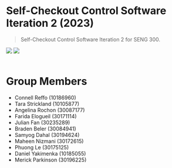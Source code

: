 # Self-Checkout Control Software Iteration 2 (2023)

> Self-Checkout Control Software Iteration 2 for SENG 300.

<div align="left">
 <img src="https://img.shields.io/badge/language-Java-purple">
 <img src="https://img.shields.io/badge/course-SENG 300-lightgreen">
</div>

<br />

# Group Members
 - Connell Reffo (10186960)
 - Tara Strickland (10105877)
 - Angelina Rochon (30087177)
 - Farida Elogueil (30171114)
 - Julian Fan (30235289)
 - Braden Beler (30084941)
 - Samyog Dahal (30194624)
 - Maheen Nizmani (30172615)
 - Phuong Le (30175125)
 - Daniel Yakimenka (10185055)
 - Merick Parkinson (30196225)
